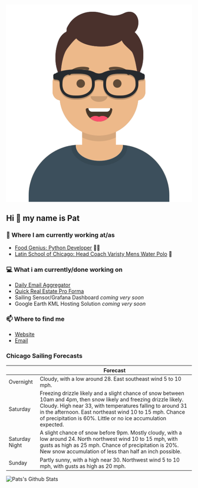 [![Social banner for p-j-falconer](https://raw.githubusercontent.com/P-J-FALCONER/P-J-FALCONER/master/assets/avataaars.svg)](https://patfalconer.com/)
## Hi :wave: my name is Pat

### 💼 Where I am currently working at/as
- [Food Genius: Python Developer](https://getfoodgenius.com/) 🍔🐍
- [Latin School of Chicago: Head Coach Varisty Mens Water Polo](https://www.latinschool.org/) 🤽


### 💻 What i am currently/done working on
 - [Daily Email Aggregator](https://github.com/P-J-FALCONER/dott_daily_mail)
 - [Quick Real Estate Pro Forma](https://github.com/P-J-FALCONER/henry)
 - Sailing Sensor/Grafana Dashboard *coming very soon*
 - Google Earth KML Hosting Solution *coming very soon*

### 📫 Where to find me
 - [Website](https://patfalconer.com/)
 - [Email](mailto:patrick.j.falconer@gmail.com)


### Chicago Sailing Forecasts
|   | Forecast  |
|---|---|
| Overnight | Cloudy, with a low around 28. East southeast wind 5 to 10 mph. |
| Saturday | Freezing drizzle likely and a slight chance of snow between 10am and 4pm, then snow likely and freezing drizzle likely. Cloudy. High near 33, with temperatures falling to around 31 in the afternoon. East northeast wind 10 to 15 mph. Chance of precipitation is 60%. Little or no ice accumulation expected. |
| Saturday Night | A slight chance of snow before 9pm. Mostly cloudy, with a low around 24. North northwest wind 10 to 15 mph, with gusts as high as 25 mph. Chance of precipitation is 20%. New snow accumulation of less than half an inch possible. |
| Sunday | Partly sunny, with a high near 30. Northwest wind 5 to 10 mph, with gusts as high as 20 mph. |

![Pats's Github Stats](https://github-readme-stats.vercel.app/api?username=p-j-falconer&show_icons=true&theme=radical)
